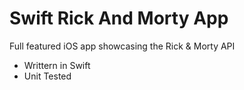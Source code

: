 # Swift Rick And Morty App

 Full featured iOS app showcasing the Rick & Morty API

 - Writtern in Swift
 - Unit Tested
